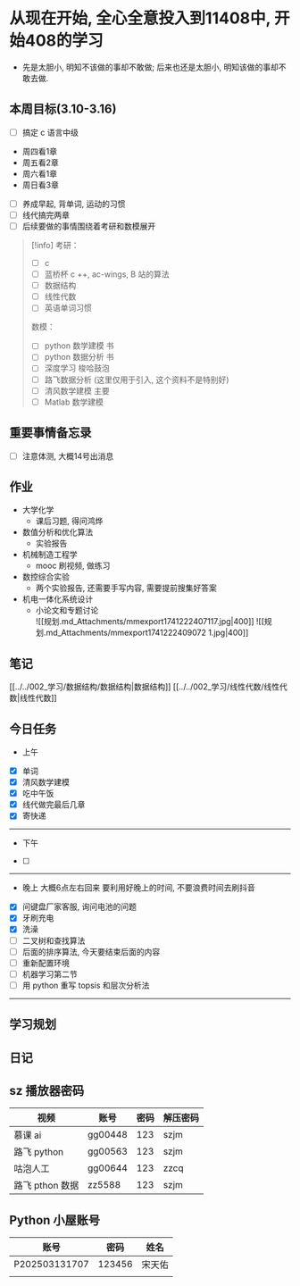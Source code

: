 # 从现在开始, 全心全意投入到11408中, 开始408的学习

- 先是太胆小, 明知不该做的事却不敢做; 后来也还是太胆小, 明知该做的事却不敢去做.
## 本周目标(3.10-3.16)
- [ ] 搞定 c 语言中级
- 周四看1章
- 周五看2章
- 周六看1章
- 周日看3章
- [ ] 养成早起, 背单词, 运动的习惯
- [ ] 线代搞完两章
- [ ] 后续要做的事情围绕着考研和数模展开
> [!info]
> 考研：
> - [ ] c
> - [ ] 蓝桥杯 c ++, ac-wings, B 站的算法
> - [ ] 数据结构
> - [ ] 线性代数
> - [ ] 英语单词习惯
> 
> 数模：
> - [ ] python 数学建模 书
> - [ ] python 数据分析 书
> - [ ] 深度学习 梭哈鼓泡
> - [ ] 路飞数据分析 (这里仅用于引入, 这个资料不是特别好)
> - [ ] 清风数学建模 主要
> - [ ] Matlab 数学建模
 
## 重要事情备忘录
- [ ] 注意体测, 大概14号出消息
## 作业
- 大学化学
	- 课后习题, 得问鸿烨
- 数值分析和优化算法
	- 实验报告 
- 机械制造工程学
	- mooc 刷视频, 做练习
- 数控综合实验
	- 两个实验报告, 还需要手写内容, 需要提前搜集好答案
- 机电一体化系统设计 
	- 小论文和专题讨论  
		![[规划.md_Attachments/mmexport1741222407117.jpg|400]]
		![[规划.md_Attachments/mmexport1741222409072 1.jpg|400]]
## 笔记
[[../../002_学习/数据结构/数据结构|数据结构]]
[[../../002_学习/线性代数/线性代数|线性代数]]
## 今日任务
- 上午
- [x] 单词
- [x] 清风数学建模
- [x] 吃中午饭
- [x] 线代做完最后几章
- [x] 寄快递
--- 
- 下午
- [ ] 
--- 
- 晚上
大概6点左右回来
要利用好晚上的时间, 不要浪费时间去刷抖音
- [x] 问键盘厂家客服, 询问电池的问题
- [x] 牙刷充电
- [x] 洗澡
- [ ] 二叉树和查找算法
- [ ] 后面的排序算法, 今天要结束后面的内容
- [ ] 重新配置环境
- [ ] 机器学习第二节
- [ ] 用 python 重写 topsis 和层次分析法
--- 
## 学习规划

## 日记
## sz 播放器密码

| 视频          | 账号      | 密码  | 解压密码 |
| ----------- | ------- | --- | ---- |
| 慕课 ai       | gg00448 | 123 | szjm |
| 路飞 python   | gg00563 | 123 | szjm |
| 咕泡人工        | gg00644 | 123 | zzcq |
| 路飞 pthon 数据 | zz5588  | 123 | szjm |
## Python 小屋账号

| 账号            | 密码     | 姓名  |
| ------------- | ------ | --- |
| P202503131707 | 123456 | 宋天佑 |
|               |        |     |
